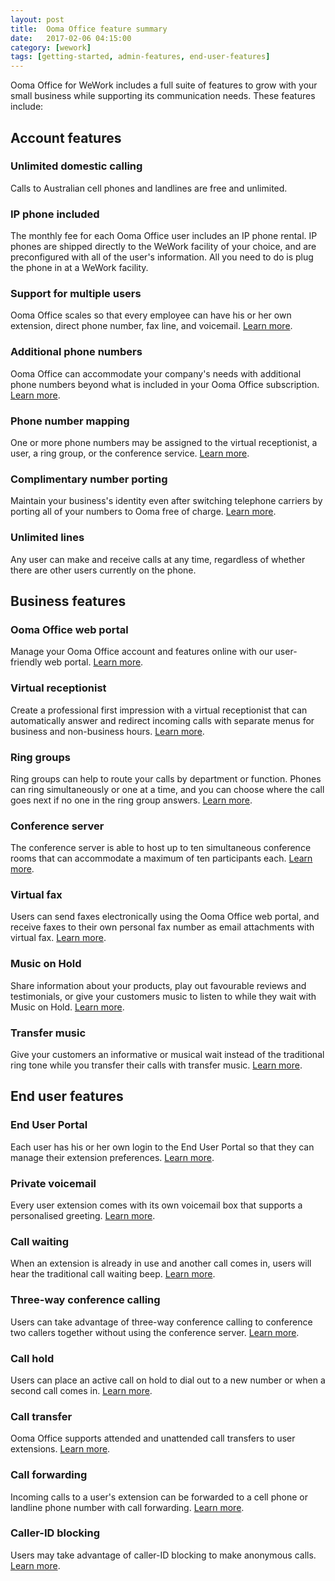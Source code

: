 ```yaml
---
layout: post
title:  Ooma Office feature summary
date:   2017-02-06 04:15:00
category: [wework]
tags: [getting-started, admin-features, end-user-features]
---
```


Ooma Office for WeWork includes a full suite of features to grow with your small business while supporting its communication needs. These features include: 

## Account features

### Unlimited domestic calling

Calls to Australian cell phones and landlines are free and unlimited.

### IP phone included

The monthly fee for each Ooma Office user includes an IP phone rental. IP phones are shipped directly to the WeWork facility of your choice, and are preconfigured with all of the user's information. All you need to do is plug the phone in at a WeWork facility.

### Support for multiple users

Ooma Office scales so that every employee can have his or her own extension, direct phone number, fax line, and voicemail. [Learn more](/au/en/setting-up-extensions).

### Additional phone numbers

Ooma Office can accommodate your company's needs with additional phone numbers beyond what is included in your Ooma Office subscription. [Learn more](/au/en/adding-additional-phone-numbers).

### Phone number mapping

One or more phone numbers may be assigned to the virtual receptionist, a user, a ring group, or the conference service. [Learn more](/au/en/mapping-phone-numbers).

### Complimentary number porting

Maintain your business's identity even after switching telephone carriers by porting all of your numbers to Ooma free of charge. [Learn more](/au/en/porting-in-your-phone-numbers).

### Unlimited lines

Any user can make and receive calls at any time, regardless of whether there are other users currently on the phone. 

## Business features

### Ooma Office web portal

Manage your Ooma Office account and features online with our user-friendly web portal. [Learn more](/au/en/ooma-office-web-portal-admin-guide).

### Virtual receptionist

Create a professional first impression with a virtual receptionist that can automatically answer and redirect incoming calls with separate menus for business and non-business hours. [Learn more](/au/en/virtual-receptionist).

### Ring groups

Ring groups can help to route your calls by department or function. Phones can ring simultaneously or one at a time, and you can choose where the call goes next if no one in the ring group answers. [Learn more](/au/en/ring-groups).

### Conference server

The conference server is able to host up to ten simultaneous conference rooms that can accommodate a maximum of ten participants each. [Learn more](/au/en/conference-server).

### Virtual fax

Users can send faxes electronically using the Ooma Office web portal, and receive faxes to their own personal fax number as email attachments with virtual fax. [Learn more](/au/en/virtual-fax). 

### Music on Hold

Share information about your products, play out favourable reviews and testimonials, or give your customers music to listen to while they wait with Music on Hold. [Learn more](/au/en/music-on-hold).

### Transfer music

Give your customers an informative or musical wait instead of the traditional ring tone while you transfer their calls with transfer music. [Learn more](/au/en/transfer-music).

## End user features

### End User Portal

Each user has his or her own login to the End User Portal so that they can manage their extension preferences. [Learn more](/au/en/ooma-end-user-portal).

### Private voicemail

Every user extension comes with its own voicemail box that supports a personalised greeting. [Learn more](/au/en/voicemail).

### Call waiting

When an extension is already in use and another call comes in, users will hear the traditional call waiting beep. [Learn more](/au/en/call-waiting).

### Three-way conference calling

Users can take advantage of three-way conference calling to conference two callers together without using the conference server. [Learn more](/au/en/three-way-call-conferencing).

### Call hold

Users can place an active call on hold to dial out to a new number or when a second call comes in. [Learn more](/au/en/placing-calls-on-hold).

### Call transfer

Ooma Office supports attended and unattended call transfers to user extensions. [Learn more](/au/en/transferring-calls).

### Call forwarding

Incoming calls to a user's extension can be forwarded to a cell phone or landline phone number with call forwarding. [Learn more](/au/en/call-forwarding).

### Caller-ID blocking

Users may take advantage of caller-ID blocking to make anonymous calls. [Learn more](/au/en/caller-id-blocking).